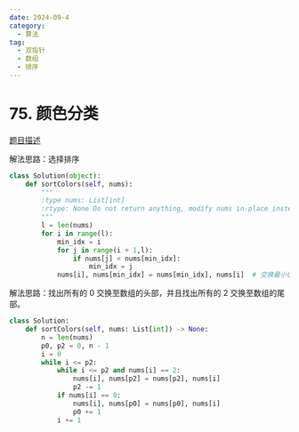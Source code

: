 ```yaml
---
date: 2024-09-4
category: 
  - 算法
tag: 
  - 双指针
  - 数组
  - 排序
---
```


# 75. 颜色分类


<Badge text="中等" type="warning" vertical="middle" />

[题目描述](https://leetcode.cn/problems/sort-colors/)

解法思路：选择排序

```py
class Solution(object):
    def sortColors(self, nums):
        """
        :type nums: List[int]
        :rtype: None Do not return anything, modify nums in-place instead.
        """
        l = len(nums)
        for i in range(l):
            min_idx = i
            for j in range(i + 1,l):
                if nums[j] < nums[min_idx]:
                    min_idx = j
            nums[i], nums[min_idx] = nums[min_idx], nums[i]  # 交换最小值到当前位置
```

解法思路：找出所有的 0 交换至数组的头部，并且找出所有的 2 交换至数组的尾部。

```py
class Solution:
    def sortColors(self, nums: List[int]) -> None:
        n = len(nums)
        p0, p2 = 0, n - 1
        i = 0
        while i <= p2:
            while i <= p2 and nums[i] == 2:
                nums[i], nums[p2] = nums[p2], nums[i]
                p2 -= 1
            if nums[i] == 0:
                nums[i], nums[p0] = nums[p0], nums[i]
                p0 += 1
            i += 1
```